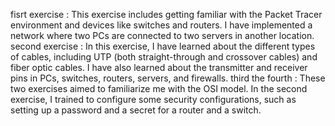 fisrt exercise : This exercise includes getting familiar with the Packet Tracer environment and devices like switches and routers. I have implemented a network where two PCs are connected to two servers in another location.
second exercise : In this exercise, I have learned about the different types of cables, including UTP (both straight-through and crossover cables) and fiber optic cables. I have also learned about the transmitter and receiver pins in PCs, switches, routers, servers, and firewalls.
third the fourth : These two exercises aimed to familiarize me with the OSI model. In the second exercise, I trained to configure some security configurations, such as setting up a password and a secret for a router and a switch.
